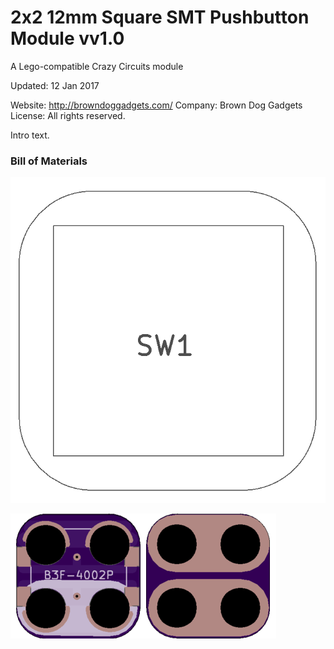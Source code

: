 <!--- start title --->
# 2x2 12mm Square SMT Pushbutton Module vv1.0
A Lego-compatible Crazy Circuits module


Updated: 12 Jan 2017

Website: http://browndoggadgets.com/
Company: Brown Dog Gadgets
License: All rights reserved.

<!--- end title --->
Intro text.

### Bill of Materials

<!--- bom start --->
<!--- bom end --->
![Assembly Diagram](assembly.png)

![Gerber Preview](preview.png)

